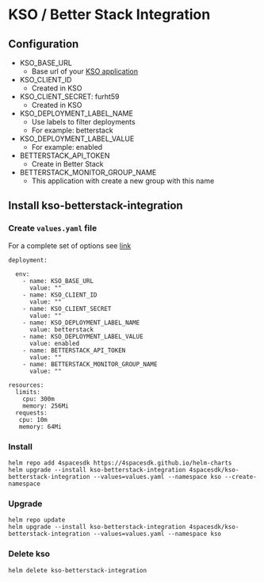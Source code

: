 # KSO / Better Stack Integration

## Configuration
* KSO_BASE_URL
  * Base url of your [KSO application](https://github.com/4spacesdk/kubernetes-service-orchestrator)
* KSO_CLIENT_ID
  * Created in KSO
* KSO_CLIENT_SECRET: furht59
  * Created in KSO
* KSO_DEPLOYMENT_LABEL_NAME
  * Use labels to filter deployments
  * For example: betterstack
* KSO_DEPLOYMENT_LABEL_VALUE
  * For example: enabled
* BETTERSTACK_API_TOKEN
  * Create in Better Stack
* BETTERSTACK_MONITOR_GROUP_NAME
  * This application with create a new group with this name

## Install kso-betterstack-integration
### Create `values.yaml` file
For a complete set of options see [link](https://github.com/4spacesdk/helm-charts/blob/master/charts/kso-betterstack-integration/values.yaml)
```
deployment:

  env:
    - name: KSO_BASE_URL
      value: ""
    - name: KSO_CLIENT_ID
      value: ""
    - name: KSO_CLIENT_SECRET
      value: ""
    - name: KSO_DEPLOYMENT_LABEL_NAME
      value: betterstack
    - name: KSO_DEPLOYMENT_LABEL_VALUE
      value: enabled
    - name: BETTERSTACK_API_TOKEN
      value: ""
    - name: BETTERSTACK_MONITOR_GROUP_NAME
      value: ""

resources:
  limits:
    cpu: 300m
    memory: 256Mi
  requests:
   cpu: 10m
   memory: 64Mi
```


### Install
```
helm repo add 4spacesdk https://4spacesdk.github.io/helm-charts
helm upgrade --install kso-betterstack-integration 4spacesdk/kso-betterstack-integration --values=values.yaml --namespace kso --create-namespace
```

### Upgrade
```
helm repo update
helm upgrade --install kso-betterstack-integration 4spacesdk/kso-betterstack-integration --values=values.yaml --namespace kso
```

### Delete kso
```
helm delete kso-betterstack-integration
```
